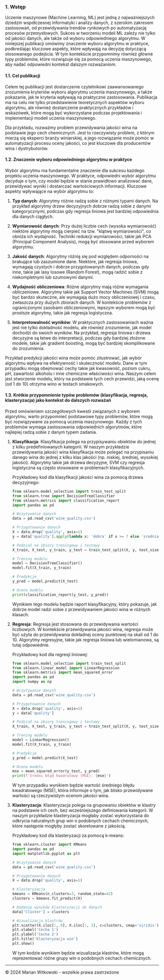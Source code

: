 ### 1. Wstęp

Uczenie maszynowe (Machine Learning, ML) jest jedną z najważniejszych dziedzin współczesnej informatyki i analizy danych, z szerokim zakresem zastosowań, od przewidywania trendów rynkowych po automatyzację procesów przemysłowych. Sukces w tworzeniu modeli ML zależy nie tylko od jakości danych, ale także od wyboru odpowiedniego algorytmu. W niniejszej publikacji omówimy znaczenie wyboru algorytmu w praktyce, podkreślając kluczowe aspekty, które wpływają na decyzję dotyczącą stosowanego podejścia. W tym kontekście przypomnimy również główne typy problemów, które rozwiązuje się za pomocą uczenia maszynowego, aby nadać odpowiedni kontekst dalszym rozważaniom.

#### 1.1. Cel publikacji

Celem tej publikacji jest dostarczenie czytelnikowi zaawansowanego zrozumienia kryteriów wyboru algorytmu uczenia maszynowego, a także pokazanie, jak te kryteria wpływają na praktyczne zastosowania. Publikacja ma na celu nie tylko przedstawienie teoretycznych aspektów wyboru algorytmu, ale również dostarczenie praktycznych przykładów i wskazówek, które mogą być wykorzystane podczas projektowania i implementacji modeli uczenia maszynowego.

Dla przykładu, rozważmy problem przewidywania jakości wina na podstawie jego cech chemicznych. Jest to rzeczywisty problem, z którym mierzą się eksperci branży winiarskiej, a jego rozwiązanie może pomóc w automatyzacji procesu oceny jakości, co jest kluczowe dla producentów wina i dystrybutorów.

#### 1.2. Znaczenie wyboru odpowiedniego algorytmu w praktyce

Wybór algorytmu ma fundamentalne znaczenie dla sukcesu każdego projektu uczenia maszynowego. W praktyce, odpowiedni wybór algorytmu decyduje o tym, czy model będzie w stanie prawidłowo analizować dane, przewidywać wyniki i dostarczać wartościowych informacji. Kluczowe aspekty wpływające na wybór algorytmu to:

1. **Typ danych**: Algorytmy różnie radzą sobie z różnymi typami danych. Na przykład algorytmy drzew decyzyjnych dobrze radzą sobie z danymi kategorycznymi, podczas gdy regresja liniowa jest bardziej odpowiednia dla danych ciągłych.

2. **Wymiarowość danych**: Przy dużej liczbie cech (wysoka wymiarowość) niektóre algorytmy mogą cierpieć na tzw. "klątwę wymiarowości", co obniża ich wydajność. Techniki redukcji wymiarowości, takie jak PCA (Principal Component Analysis), mogą być stosowane przed wyborem algorytmu.

3. **Jakość danych**: Algorytmy różnią się pod względem odporności na brakujące lub zaszumione dane. Niektóre, jak regresja liniowa, wymagają czystych i dobrze przygotowanych danych, podczas gdy inne, takie jak lasy losowe (Random Forest), mogą radzić sobie z niekompletnymi lub szumowymi danymi.

4. **Wydajność obliczeniowa**: Różne algorytmy mają różne wymagania obliczeniowe. Algorytmy takie jak Support Vector Machines (SVM) mogą być bardzo skuteczne, ale wymagają dużo mocy obliczeniowej i czasu, zwłaszcza przy dużych zbiorach danych. W kontekście problemów z ograniczonymi zasobami obliczeniowymi, lepszym wyborem mogą być prostsze algorytmy, takie jak regresja logistyczna.

5. **Interpretowalność wyników**: W praktycznych zastosowaniach ważna jest nie tylko dokładność modelu, ale również zrozumienie, jak model dochodzi do swoich wyników. Na przykład, regresja liniowa i drzewa decyzyjne są łatwe do interpretacji, podczas gdy bardziej złożone modele, takie jak gradient boosting, mogą być bardziej skomplikowane do zrozumienia.

Przykład predykcji jakości wina może pomóc zilustrować, jak wybór algorytmu wpływa na efektywność i skuteczność modelu. Dane w tym przypadku mogą obejmować cechy takie jak kwasowość, poziom cukru, pH, zawartość alkoholu i inne chemiczne właściwości wina. Naszym celem jest stworzenie modelu, który na podstawie tych cech przewidzi, jaką ocenę (od 1 do 10) otrzyma wino w testach smakowych.

#### 1.3. Krótkie przypomnienie typów problemów (klasyfikacja, regresja, klasteryzacja) jako kontekst do dalszych rozważań

Przed omówieniem szczegółowych kwestii związanych z wyborem algorytmu, warto przypomnieć podstawowe typy problemów, które mogą być rozwiązywane za pomocą uczenia maszynowego. Każdy z tych problemów wymaga zastosowania odpowiednich algorytmów, które najlepiej radzą sobie z danym typem zadania.

1. **Klasyfikacja**: Klasyfikacja polega na przypisywaniu obiektów do jednej z kilku predefiniowanych kategorii. W naszym przykładzie przewidywania jakości wina klasyfikacja może polegać na przypisaniu danego wina do jednej z kilku klas jakości (np. niskiej, średniej, wysokiej jakości). Algorytmy takie jak drzewa decyzyjne, SVM czy regresja logistyczna są często stosowane w problemach klasyfikacyjnych.

    Przykładowy kod dla klasyfikacji jakości wina za pomocą drzewa decyzyjnego:
    
    ```python
    from sklearn.model_selection import train_test_split
    from sklearn.tree import DecisionTreeClassifier
    from sklearn.metrics import classification_report
    import pandas as pd

    # Wczytywanie danych
    data = pd.read_csv('wine_quality.csv')

    # Przygotowanie danych
    X = data.drop('quality', axis=1)
    y = data['quality'].apply(lambda x: 'dobra' if x >= 7 else 'srednia' if x >= 5 else 'niska')

    # Podział na zbiory treningowy i testowy
    X_train, X_test, y_train, y_test = train_test_split(X, y, test_size=0.2, random_state=42)

    # Trening modelu
    model = DecisionTreeClassifier()
    model.fit(X_train, y_train)

    # Predykcje
    y_pred = model.predict(X_test)

    # Ocena modelu
    print(classification_report(y_test, y_pred))
    ```

    Wynikiem tego modelu będzie raport klasyfikacyjny, który pokazuje, jak dobrze model radzi sobie z przewidywaniem jakości wina w różnych klasach.

2. **Regresja**: Regresja jest stosowana do przewidywania wartości liczbowych. W kontekście przewidywania jakości wina, regresja może być użyta do przewidywania dokładnej oceny punktowej na skali od 1 do 10. Algorytmy regresyjne, takie jak regresja liniowa lub wielomianowa, są tutaj odpowiednie.

    Przykładowy kod dla regresji liniowej:
    
    ```python
    from sklearn.model_selection import train_test_split
    from sklearn.linear_model import LinearRegression
    from sklearn.metrics import mean_squared_error
    import pandas as pd
    import numpy as np

    # Wczytywanie danych
    data = pd.read_csv('wine_quality.csv')

    # Przygotowanie danych
    X = data.drop('quality', axis=1)
    y = data['quality']

    # Podział na zbiory treningowy i testowy
    X_train, X_test, y_train, y_test = train_test_split(X, y, test_size=0.2, random_state=42)

    # Trening modelu
    model = LinearRegression()
    model.fit(X_train, y_train)

    # Predykcje
    y_pred = model.predict(X_test)

    # Ocena modelu
    mse = mean_squared_error(y_test, y_pred)
    print(f'Sredni błąd kwadratowy (MSE): {mse}')
    ```

    W tym przypadku wynikiem będzie wartość średniego błędu kwadratowego (MSE), która informuje o tym, jak blisko przewidywane wartości są rzeczywistym ocenom jakości wina.

3. **Klasteryzacja**: Klasteryzacja polega na grupowaniu obiektów w klastry na podstawie ich cech, bez wcześniejszego definiowania kategorii. W naszym przykładzie klasteryzacja mogłaby zostać wykorzystana do odkrycia naturalnych grup win o podobnych cechach chemicznych, które następnie mogłyby zostać skorelowane z jakością.

    Przykładowy kod dla klasteryzacji za pomocą k-means:


    
    ```python
    from sklearn.cluster import KMeans
    import pandas as pd
    import matplotlib.pyplot as plt

    # Wczytywanie danych
    data = pd.read_csv('wine_quality.csv')

    # Przygotowanie danych
    X = data.drop('quality', axis=1)

    # Klasteryzacja
    kmeans = KMeans(n_clusters=3, random_state=42)
    clusters = kmeans.fit_predict(X)

    # Dodanie wyników klasteryzacji do danych
    data['Cluster'] = clusters

    # Wizualizacja klastrów
    plt.scatter(X.iloc[:, 0], X.iloc[:, 1], c=clusters, cmap='viridis')
    plt.xlabel('Cecha 1')
    plt.ylabel('Cecha 2')
    plt.title('Klasteryzacja win')
    plt.show()
    ```

    W tym kodzie wynikiem będzie wizualizacja klastrów, które mogą reprezentować różne grupy win o podobnych cechach chemicznych.

---

© 2024 Marian Witkowski - wszelkie prawa zastrzeżone

